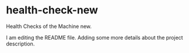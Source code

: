 # health-check-new
Health Checks of the Machine new.

I am editing the README file. Adding some more details about the project description.
